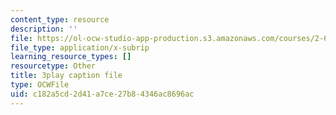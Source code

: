 ```yaml
---
content_type: resource
description: ''
file: https://ol-ocw-studio-app-production.s3.amazonaws.com/courses/2-627-fundamentals-of-photovoltaics-fall-2013/c182a5cd2d41a7ce27b84346ac8696ac_9LGLbcjXxqI.srt
file_type: application/x-subrip
learning_resource_types: []
resourcetype: Other
title: 3play caption file
type: OCWFile
uid: c182a5cd-2d41-a7ce-27b8-4346ac8696ac
---
```

